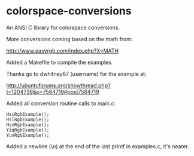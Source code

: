 colorspace-conversions
======================

An ANSI C library for colorspace conversions.


More conversions coming based on the math from:

http://www.easyrgb.com/index.php?X=MATH


Added a Makefile to compile the examples.

Thanks go to dwhitney67 (username) for the example at:

http://ubuntuforums.org/showthread.php?t=1204739&p=7564719#post7564719


Added all conversion routine calls to main.c:

	HsiRgbExample();
	HslRgbExample();
	HsvRgbExample();
	YiqRgbExample();
	YuvRgbExample();

Added a newline (\n) at the end of the last printf in examples.c, it's neater.